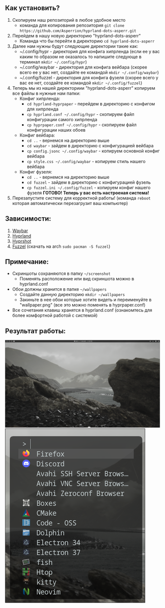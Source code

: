 ## Как установить?

1. Скопируем наш репозиторий в любое удобное место
   * команда для копирования репозитория ```git clone https://github.com/Asperrion/hyprland-dots-asperr.git```
2. Перейдем в нашу новую директорию "hyprland-dots-asperr"
   * Команда что бы перейти в директорию ```cd hyprland-dots-asperr```
3. Далее нам нужны будут следующие директории такие как:
   * ~/.config/hypr - директория для конфига хипрленда (если ее у вас каким то образом не оказалось то напишите следующе в терминал ```mkdir ~/.config/hypr```)
   * ~/.config/waybar - директория для конфига вейбара (скорее всего ее у вас нет, создайте ее командой ```mkdir ~/.config/waybar```)
   * ~/.config/fuzzel - директория для конфига фузеля (скорее всего у вас ее нет, создайте ее командой ```mkdir ~/.config/fuzzel```)
4. Теперь мы из нашей директориии "hyprland-dots-asperr" копируем все файлы в нужные нам папки:
   * Конфиг хипрленда:
      * ```cd hyprland-hyprpaper``` - перейдем в директорию с конфигом для хипрленда
      * ```cp hyprland.conf ~/.config/hypr``` - скопируем файл конфигурации самого хипрленда
      * ```cp hyprpaper.conf ~/.config/hypr``` - скопируем файл конфигурации наших обоев
   * Конфиг вейбара:
      * ```cd ..``` - вернемся на директорию выше
      * ```cd waybar``` - зайдем в директорию с конфигурацией вейбара
      * ```cp config.jsonc ~/.config/waybar``` - копируем основной конфиг вейбара
      * ```cp style.css ~/.config/waybar``` - копируем стиль нашего вейбара
   * Конфиг фузеля:
     * ```cd ..``` - вернемся на директорию выше
     * ```cd fuzzel``` - зайдем в директорию с конфигурацией фузель
     * ```cp fuzzel.ini ~/.config/fuzzel``` - копируем конфиг нашего фузеля
  **ГОТОВО! Теперь у вас есть настроеная система!**
5. Перезапустите систему для корректной работы! (команда ```reboot``` которая автоматически перезагрузит ваш компьютер)

## Зависимости:

1. [Waybar](https://github.com/Alexays/Waybar)
2. [Hyprland](https://github.com/hyprwm/Hyprland)
3. [Hyprshot](https://github.com/Gustash/hyprshot)
4. [Fuzzel](https://man.archlinux.org/man/fuzzel.1.en) (скачать на arch ```sudo pacman -S fuzzel```)

## Примечание:

* Скриншоты сохраняются в папку ```~/screenshot```
  * Поменять расположение или вид скриншота можно в hyprland.conf
* Обои должны хранится в папке ```~/wallpapers```
  * Создайте данную директорию ```mkdir ~/wallpapers```
  * Закиньте в нее обои которые хотите видеть и переименуйте в "wallpaper.png" (все это можно поменять в hyprpaper.conf)
* Все сочетания клавиш хранятся в hyprland.conf (ознакомтесь для более комфортной работой с системой)

## Результат работы:
![итог проделанной работы - рабочий стол](/2025-08-21-215733_hyprshot.png "Итог работы!")
![итог проделанной работы - fuzzel](/2025-08-21-231543_hyprshot.png "Итог работы!")
